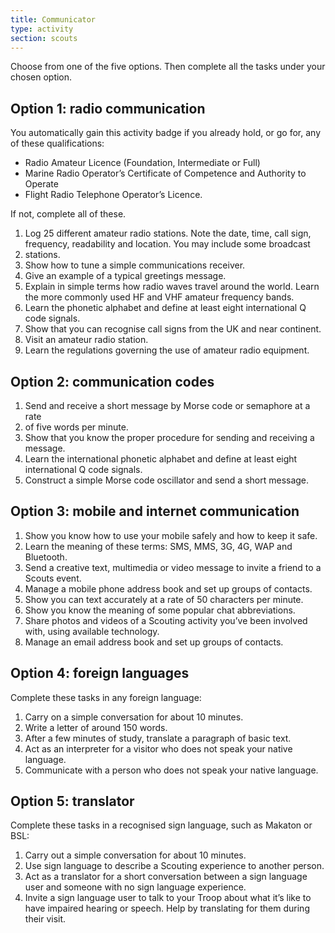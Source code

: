 ```yaml
---
title: Communicator
type: activity
section: scouts
---
```


Choose from one of the five options. Then complete all the tasks under your chosen option.

## Option 1: radio communication

You automatically gain this activity badge if you already hold, or go for, any of these qualifications:

* Radio Amateur Licence (Foundation, Intermediate or Full)
* Marine Radio Operator’s Certificate of Competence and Authority to Operate
* Flight Radio Telephone Operator’s Licence.

If not, complete all of these.

1. Log 25 different amateur radio stations. Note the date, time, call sign, frequency, readability and location. You may include some broadcast 
1. stations.
1. Show how to tune a simple communications receiver.
1. Give an example of a typical greetings message.
1. Explain in simple terms how radio waves travel around the world. Learn the more commonly used HF and VHF amateur frequency bands.
1. Learn the phonetic alphabet and define at least eight international Q code signals.
1. Show that you can recognise call signs from the UK and near continent.
1. Visit an amateur radio station.
1. Learn the regulations governing the use of amateur radio equipment.
 

## Option 2: communication codes

1. Send and receive a short message by Morse code or semaphore at a rate 
1. of five words per minute.
1. Show that you know the proper procedure for sending and receiving a message.
1. Learn the international phonetic alphabet and define at least eight international Q code signals.
1. Construct a simple Morse code oscillator and send a short message.
 

## Option 3: mobile and internet communication

1. Show you know how to use your mobile safely and how to keep it safe.
1. Learn the meaning of these terms: SMS, MMS, 3G, 4G, WAP and Bluetooth.
1. Send a creative text, multimedia or video message to invite a friend to a Scouts event.
1. Manage a mobile phone address book and set up groups of contacts.
1. Show you can text accurately at a rate of 50 characters per minute.
1. Show you know the meaning of some popular chat abbreviations.
1. Share photos and videos of a Scouting activity you’ve been involved with, using available technology.
1. Manage an email address book and set up groups of contacts.
 

## Option 4: foreign languages

Complete these tasks in any foreign language:

1. Carry on a simple conversation for about 10 minutes.
1. Write a letter of around 150 words.
1. After a few minutes of study, translate a paragraph of basic text.
1. Act as an interpreter for a visitor who does not speak your native language.
1. Communicate with a person who does not speak your native language.
 

## Option 5: translator

Complete these tasks in a recognised sign language, such as Makaton or BSL:

1. Carry out a simple conversation for about 10 minutes.
1. Use sign language to describe a Scouting experience to another person.
1. Act as a translator for a short conversation between a sign language user and someone with no sign language experience.
1. Invite a sign language user to talk to your Troop about what it’s like to have impaired hearing or speech. Help by translating for them during their visit.